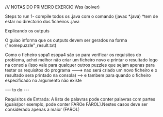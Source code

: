 /// NOTAS DO PRIMEIRO EXERCIO Wss (solver)

Steps to run 
1- compile todos os .java com o comando (javac *.java) *tem de estar no directorio dos ficheiros .java

Explicando os outputs 

O guiao informa que os outputs devem ser gerados na forma ("nomepuzzle"_result.txt)

Como o ficheiro sopa1 esopa4 são so para verificar os requisitos do problema, achei melhor não criar um ficheiro novo e printar o resultado logo na consola
(isso vale para qualquer outros puzzles que sejam apenas para testar os requisitos do programa ---> nao será criado um novo ficheiro e o resultado sera printado na consola) --> e tambem para quando o ficheiro especificado no argumento não existe

 
--- to do --- 

Requisitos de Entrada:
A lista de palavras pode conter palavras com partes iguais(por exemplo, pode conter FAROe FAROL).Nestes casos deve ser considerado apenas a maior (FAROL)

